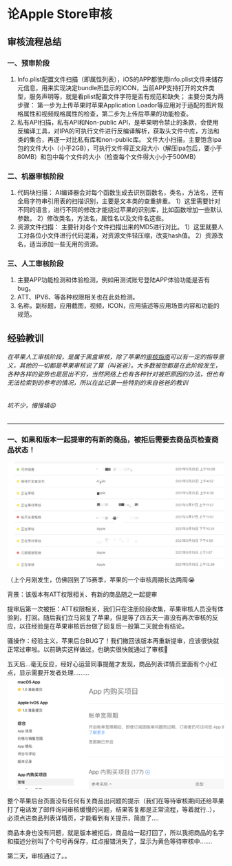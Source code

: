 # 论Apple Store审核



## 审核流程总结

### 一、预审阶段

1. Info.plist配置文件扫描（即属性列表），iOS的APP都使用info.plist文件来储存元信息，用来实现决定bundle所显示的ICON，当前APP支持打开的文件类型，服务声明等，就是看plist配置文件字符是否有规范和缺失；
   主要分类为两步骤：
   第一步为上传苹果时苹果Application Loador等应用对于适配的图片规格属性和视频规格属性的检查，第二步为上传后苹果的功能检查。
2. 私有API扫描，私有API和Non-public API，是苹果明令禁止的条款，会使用反编译工具，对IPA的可执行文件进行反编译解析，获取头文件中库，方法和类的集合，再逐一对比私有库和non-public库。
   文件大小扫描，主要饱含ipa包的文件大小（小于2GB），可执行文件得正文段大小（解压ipa包后，要小于80MB）和包中每个文件的大小（检查每个文件得大小小于500MB）

### 二、机器审核阶段

1. 代码块扫描：
   AI编译器会对每个函数生成去识别函数名，类名，方法名，还有全局字符串引用表的扫描识别，主要是文本类的查重排重。
   1）这里需要针对不同的语言，进行不同的修改才能绕过苹果的识别库，比如函数增加一些默认参数。
   2）修改类名，方法名，属性名以及文件名这些。
2. 资源文件扫描：
   主要针对各个文件扫描出来的MD5进行对比。
   1）这里就要人工对各位小文件进行代码混淆，对资源文件轻压缩，改变hash值。
   2）资源改名，适当添加一些无用的资源。

### 三、人工审核阶段

1. 主要APP功能检测和体验检测，例如用测试账号登陆APP体验功能是否有bug。
2. ATT、IPV6、等各种权限相关也在此处检测。
3. 名称，副标题，应用截图，视频，ICON，应用描述等应用场景内容和功能的规范。



## 经验教训

###### 在苹果人工审核阶段，是属于黑盒审核，除了苹果的[审核指南](https://developer.apple.com/cn/app-store/review/guidelines/)可以有一定的指导意义，其他的一切都是苹果审核说了算（叫爸爸）。大多数被拒都是在此阶段发生，各种各样的姿势也是层出不穷，当然网络上也有各种针对被拒原因的办法，但也有无法检索到的参考的情况，所以在此记录一些特别的来自爸爸的教训

###### 坑不少，慢慢填😩

------

### 一、如果和版本一起提审的有新的商品，被拒后需要去商品页检查商品状态！

![image-20210603150209565](../Resource/image-20210603150209565.png)

（上个月刚发生，仿佛回到了15赛季，苹果的一个审核周期长达两周😭

背景：该版本有ATT权限相关、有新的商品随之一起提审

提审后第一次被拒：ATT权限相关，我们只在注册阶段收集，苹果审核人员没有体验到，打回。随后我们立马回复了苹果，但是等了四五天一直没有再次审核的反应，以往经验是在苹果审核后台做了回复后一般第二天就会有结论。

骚操作：经验主义，苹果后台BUG了！我们撤回该版本再重新提审，应该很快就正常过审啦。以前确实这样做过，也确实很快就通过了审核🤔

五天后...毫无反应，经好心运营同事提醒才发现，商品列表详情页里面有个小红点，显示需要开发者处理.........![image-20210603153538177](../Resource/image-20210603153538177.png)

整个苹果后台页面没有任何有关商品出问题的提示（我们在等待审核期间还给苹果打了电话发了邮件询问审核缓慢的问题，结果答复都是正常流程，等着就行..），必须点进商品列表详情页，才能看到有关提示，简直了....

商品本身也没有问题，就是版本被拒后，商品给一起打回了，所以我把商品的名字和描述分别叫了个句号再保存，红点报错消失了，显示为黄色等待审核中.......

第二天，审核通过了。。